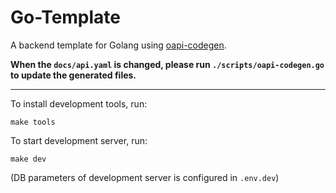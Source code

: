 # Go-Template

A backend template for Golang using [oapi-codegen](https://github.com/oapi-codegen/oapi-codegen).

**When the `docs/api.yaml` is changed, please run `./scripts/oapi-codegen.go` to update the generated files.**

---

To install development tools, run:
```shell
make tools
```

To start development server, run:
```shell
make dev
```
(DB parameters of development server is configured in `.env.dev`)